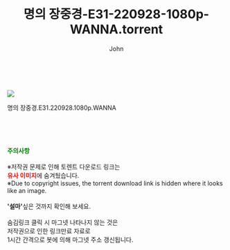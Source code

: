 ﻿---
layout: post
title:  "    명의 장중경-E31-220928-1080p-WANNA.torrent"
author: John
categories: [ 드라마 ]
tags: [  ]
image: https://torrentrj55.com/uploadfile/full/0e147ac8b75381b4b351063655325a15d4e8a67e.jpg 
description: "    명의 장중경-E31-220928-1080p-WANNA torrent 정보 공유"
toc: true
toc_sticky: true
---

<br>
<p><img src="https://torrentrj55.com/uploadfile/full/0e147ac8b75381b4b351063655325a15d4e8a67e.jpg"/></p>
 명의 장중경.E31.220928.1080p.WANNA  
    
<br><br><br>
<p data-ke-size="size16"><b><span style="color: green;">주의사항</span></b><br /><br />※저작권 문제로 인해 토렌트 다운로드 링크는<br /><b><span style="color: red;">유사 이미지</span></b>에 숨겨뒀습니다.<br />※Due to copyright issues, the torrent download link is hidden where it looks like an image.<br /><br /><b>'설마'</b>싶은 것까지 확인해 보세요.<br /><br />숨김링크 클릭 시 마그넷 나타나지 않는 것은<br />저작권으로 인한 링크만료 자료로<br />1시간 간격으로 봇에 의해 마그넷 주소 갱신됩니다.</p>
